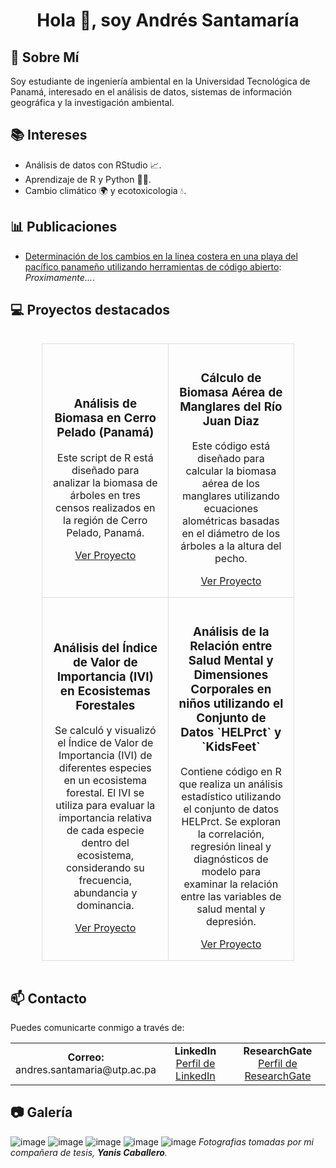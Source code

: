 <div align="center">
  <h1> Hola 👋, soy Andrés Santamaría </h1>
  <ul>
</div>

## 🌱 Sobre Mí
Soy estudiante de ingeniería ambiental en la Universidad Tecnológica de Panamá, interesado en el análisis de datos, sistemas de información geográfica y la investigación ambiental.

## 📚 Intereses
- Análisis de datos con RStudio 📈.
- Aprendizaje de R y Python 👨‍💻.
- Cambio climático 🌍 y ecotoxicologia 💧.

## 📊 Publicaciones
- [Determinación de los cambios en la linea costera en una playa del pacífico panameño utilizando herramientas de código abierto](https://github.com/AndresRogelio/ODSAS): *Proximamente...*.

## 💻 Proyectos destacados

<div style="display: flex; justify-content: center;">
  <table style="border-collapse: collapse; width: 80%; text-align: center;">
    <tr>
      <td style="border: 1px solid #ddd; padding: 16px;">
        <div style="text-align: center;">
          <h3>Análisis de Biomasa en Cerro Pelado (Panamá)</h3>
          <p>Este script de R está diseñado para analizar la biomasa de árboles en tres censos realizados en la región de Cerro Pelado, Panamá.</p>
          <a href="https://github.com/AndresRogelio/biomasapelado">Ver Proyecto</a>
        </div>
      </td>
      <td style="border: 1px solid #ddd; padding: 16px;">
        <div style="text-align: center;">
          <h3>Cálculo de Biomasa Aérea de Manglares del Río Juan Diaz</h3>
          <p>Este código está diseñado para calcular la biomasa aérea de los manglares utilizando ecuaciones alométricas basadas en el diámetro de los árboles a la altura del pecho.</p>
          <a href="https://github.com/AndresRogelio/AGB_manglar">Ver Proyecto</a>
        </div>
      </td>
    </tr>
    <tr>
      <td style="border: 1px solid #ddd; padding: 16px;">
        <div style="text-align: center;">
          <h3>Análisis del Índice de Valor de Importancia (IVI) en Ecosistemas Forestales</h3>
          <p>Se calculó y visualizó el Índice de Valor de Importancia (IVI) de diferentes especies en un ecosistema forestal. El IVI se utiliza para evaluar la importancia relativa de cada especie dentro del ecosistema, considerando su frecuencia, abundancia y dominancia.</p>
          <a href="https://github.com/AndresRogelio/IVI">Ver Proyecto</a>
        </div>
      </td>
      <td style="border: 1px solid #ddd; padding: 16px;">
        <div style="text-align: center;">
          <h3>Análisis de la Relación entre Salud Mental y Dimensiones Corporales en niños utilizando el Conjunto de Datos `HELPrct` y `KidsFeet`</h3>
          <p>Contiene código en R que realiza un análisis estadístico utilizando el conjunto de datos HELPrct. Se exploran la correlación, regresión lineal y diagnósticos de modelo para examinar la relación entre las variables de salud mental y depresión.</p>
          <a href="https://github.com/AndresRogelio/ttest">Ver Proyecto</a>
        </div>
      </td>
    </tr>
  </table>
</div>

## 📫 Contacto
Puedes comunicarte conmigo a través de:
<table style="width: 100%; border-collapse: collapse;">
    <tr>
        <td style="border: none; text-align: center;">
            <strong>Correo:</strong><br>
            andres.santamaria@utp.ac.pa
        </td>
        <td style="border: none; text-align: center;">
            <strong>LinkedIn</strong><br>
            <a href="https://www.linkedin.com/in/andrés-santamaría-8273aa27a/" target="_blank">Perfil de LinkedIn</a>
        </td>
        <td style="border: none; text-align: center;">
            <strong>ResearchGate</strong><br>
            <a href="https://www.researchgate.net/profile/Andres-Santamaria-2" target="_blank">Perfil de ResearchGate</a>
        </td>
    </tr>
</table>

## 📷 Galería
![image](https://github.com/user-attachments/assets/52e7cda3-a8a6-47fd-9c06-82e62e6504ae)
![image](https://github.com/user-attachments/assets/634c561b-d39b-4685-b4cd-ce7c00834897)
![image](https://github.com/user-attachments/assets/48406162-4632-4983-9208-c8ac6a637c7c)
![image](https://github.com/user-attachments/assets/8ad5a7ae-ff6c-4b17-aaad-f74429193da0)
![image](https://github.com/user-attachments/assets/4309e1a1-cf13-45da-962a-3827d400f6eb)
*Fotografias tomadas por mi compañera de tesis, **Yanis Caballero**.*






